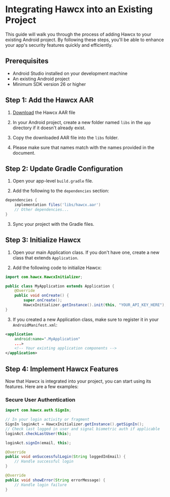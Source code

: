 <!-- End Cloudflare Web Analytics -->

<script async src="https://www.googletagmanager.com/gtag/js?id=G-B89K3ZN1LX"></script>
<script>
  window.dataLayer = window.dataLayer || [];
  function gtag(){dataLayer.push(arguments);}
  gtag('js', new Date());

  gtag('config', 'G-B89K3ZN1LX');
</script>

# Integrating Hawcx into an Existing Project

This guide will walk you through the process of adding Hawcx to your existing Android project. By following these steps, you'll be able to enhance your app's security features quickly and efficiently.

## Prerequisites

- Android Studio installed on your development machine
- An existing Android project
- Minimum SDK version 26 or higher

## Step 1: Add the Hawcx AAR

1. [Download](https://github.com/hawcx/authenticator/releases/download/app/hawcx-1.0.aar) the Hawcx AAR file

2. In your Android project, create a new folder named `libs` in the `app` directory if it doesn't already exist.

3. Copy the downloaded AAR file into the `libs` folder.

4. Please make sure that names match with the names provided in the document.

## Step 2: Update Gradle Configuration

1. Open your app-level `build.gradle` file.

2. Add the following to the `dependencies` section:

```gradle
dependencies {
    implementation files('libs/hawcx.aar')
    // Other dependencies...
}
```

3. Sync your project with the Gradle files.

## Step 3: Initialize Hawcx

1. Open your main Application class. If you don't have one, create a new class that extends `Application`.

2. Add the following code to initialize Hawcx:

```java
import com.hawcx.HawcxInitializer;

public class MyApplication extends Application {
    @Override
    public void onCreate() {
        super.onCreate();
        HawcxInitializer.getInstance().init(this, "YOUR_API_KEY_HERE");    }
}
```

3. If you created a new Application class, make sure to register it in your `AndroidManifest.xml`:

```xml
<application
    android:name=".MyApplication"
    ...>
    <!-- Your existing application components -->
</application>
```

## Step 4: Implement Hawcx Features

Now that Hawcx is integrated into your project, you can start using its features. Here are a few examples:

### Secure User Authentication

```java
import com.hawcx.auth.SignIn;

// In your login activity or fragment
SignIn loginAct = HawcxInitializer.getInstance().getSignIn();
// Check last logged in user and signal biometric auth if applicable
loginAct.checkLastUser(this);

loginAct.signIn(email, this);

@Override
public void onSuccessfulLogin(String loggedInEmail) {
    // Handle successful login
}

@Override
public void showError(String errorMessage) {
    // Handle login failure
}

```

<!-- 

## Next Steps

- Explore the [Hawcx API Documentation](api-docs.md) for a complete list of available features and methods.
- Implement [Biometric Authentication](biometric-auth.md) for enhanced security.
- Learn about [Best Practices](best-practices.md) when using Hawcx.

If you encounter any issues during integration, please refer to our [Troubleshooting Guide](../troubleshoot.md) or contact our support team.

Congratulations! You've successfully integrated Hawcx into your existing Android project. Your app is now equipped with advanced security features to protect your users' data. -->

